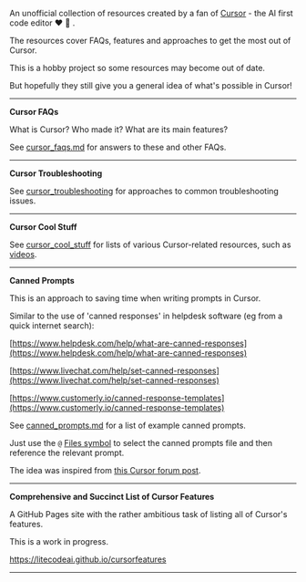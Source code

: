 
An unofficial collection of resources created by a fan of [Cursor](https://www.cursor.com) - the AI first code editor :heart: :raised_hands: .

The resources cover FAQs, features and approaches to get the most out of Cursor.    

This is a hobby project so some resources may become out of date.

But hopefully they still give you a general idea of what's possible in Cursor!  

----

**Cursor FAQs**

What is Cursor? Who made it? What are its main features?   

See [cursor_faqs.md](cursor_faqs/cursor_faqs.md) for answers to these and other FAQs.  

----

**Cursor Troubleshooting**

See [cursor_troubleshooting](cursor_troubleshooting) for approaches to common troubleshooting issues.  

---- 

**Cursor Cool Stuff**

See [cursor_cool_stuff](cursor_cool_stuff) for lists of various Cursor-related resources, such as [videos](cursor_cool_stuff/cursor_related_videos.md).  

----

**Canned Prompts**  

This is an approach to saving time when writing prompts in Cursor. 

Similar to the use of 'canned responses' in helpdesk software (eg from a quick internet search):

[https://www.helpdesk.com/help/what-are-canned-responses](https://www.helpdesk.com/help/what-are-canned-responses)

[https://www.livechat.com/help/set-canned-responses](https://www.livechat.com/help/set-canned-responses)

[https://www.customerly.io/canned-response-templates](https://www.customerly.io/canned-response-templates)

See [canned_prompts.md](canned_prompts/canned_prompts.md) for a list of example canned prompts. 

Just use the `@` [Files symbol](https://docs.cursor.com/context/@-symbols/@-files) to select the canned prompts file and then reference the relevant prompt.  

The idea was inspired from [this Cursor forum post](https://forum.cursor.com/t/context-groups-defining-collections-of-files-as-a-single-context-for-prompting/7405).  

----

**Comprehensive and Succinct List of Cursor Features**  

A GitHub Pages site with the rather ambitious task of listing all of Cursor's features.

This is a work in progress.    

https://litecodeai.github.io/cursorfeatures

----
